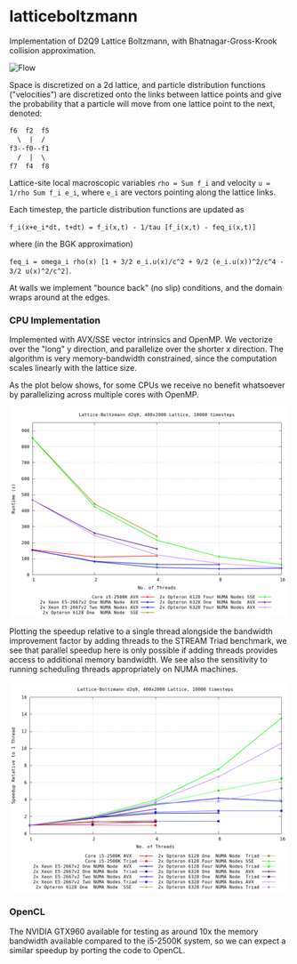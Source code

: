 # latticeboltzmann

Implementation of D2Q9 Lattice Boltzmann, with Bhatnagar-Gross-Krook collision approximation.

![Flow](img/flow.gif)

Space is discretized on a 2d lattice, and particle distribution functions ("velocities") are discretized onto the links between lattice points and give the probability that a particle will move from one lattice point to the next, denoted:

```
f6  f2  f5
  \  |  /
f3--f0--f1
  /  |  \
f7  f4  f8
```

Lattice-site local macroscopic variables `rho = Sum f_i` and velocity `u = 1/rho Sum f_i e_i`, where `e_i` are vectors pointing along the lattice links.

Each timestep, the particle distribution functions are updated as

`f_i(x+e_i*dt, t+dt) = f_i(x,t) - 1/tau [f_i(x,t) - feq_i(x,t)]`

where (in the BGK approximation)

`feq_i = omega_i rho(x) [1 + 3/2 e_i.u(x)/c^2 + 9/2 (e_i.u(x))^2/c^4 - 3/2 u(x)^2/c^2]`.

At walls we implement "bounce back" (no slip) conditions, and the domain wraps around at the edges.


### CPU Implementation
Implemented with AVX/SSE vector intrinsics and OpenMP. We vectorize over the "long" y direction, and parallelize over the shorter x direction. The algorithm is very memory-bandwidth constrained, since the computation scales linearly with the lattice size.

As the plot below shows, for some CPUs we receive no benefit whatsoever by parallelizing across multiple cores with OpenMP.

![Runtime](img/runtimes.png)

Plotting the speedup relative to a single thread alongside the bandwidth improvement factor by adding threads to the STREAM Triad benchmark, we see that parallel speedup here is only possible if adding threads provides access to additional memory bandwidth. We see also the sensitivity to running scheduling threads appropriately on NUMA machines.

![Speedup](img/speedup.png)


### OpenCL
The NVIDIA GTX960 available for testing as around 10x the memory bandwidth available compared to the i5-2500K system, so we can expect a similar speedup by porting the code to OpenCL.